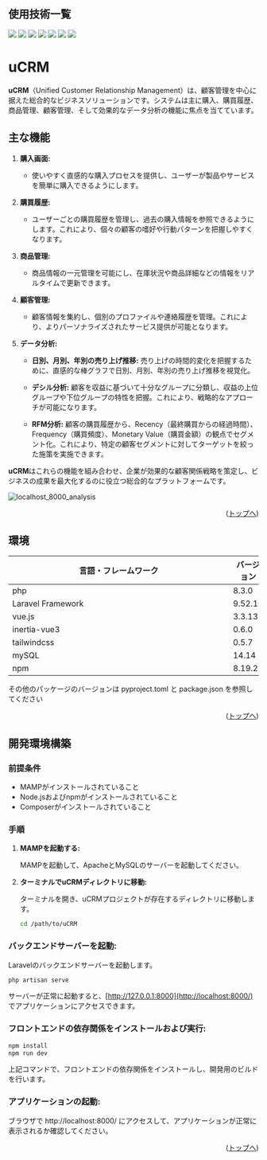<div id="top"></div>

## 使用技術一覧

<!-- シールド一覧 -->
<!-- 該当するプロジェクトの中から任意のものを選ぶ-->
<p style="display: inline">
  <!-- フロントエンドのフレームワーク一覧 -->
    <img src="https://img.shields.io/badge/-Html5-ffffff.svg?logo=html5&style=for-the-badge">
    <img src="https://img.shields.io/badge/-Css3-ffffff.svg?logo=css3&style=for-the-badge">
  <img src="https://img.shields.io/badge/-Vue.js-ffffff.svg?logo=vue.js&style=for-the-badge">
  <img src="https://img.shields.io/badge/-Javascript-ffffff.svg?logo=javascript&style=for-the-badge">
  <img src="https://img.shields.io/badge/-Php-ffffff.svg?logo=php&style=for-the-badge">
<img src="https://img.shields.io/badge/-Laravel-ffffff.svg?logo=laravel&style=for-the-badge">
<img src="https://img.shields.io/badge/-Mysql-ffffff.svg?logo=mysql&style=for-the-badge">

</p>

# uCRM

**uCRM**（Unified Customer Relationship Management）は、顧客管理を中心に据えた総合的なビジネスソリューションです。システムは主に購入、購買履歴、商品管理、顧客管理、そして効果的なデータ分析の機能に焦点を当てています。

## 主な機能

1. **購入画面:**
   - 使いやすく直感的な購入プロセスを提供し、ユーザーが製品やサービスを簡単に購入できるようにします。

2. **購買履歴:**
   - ユーザーごとの購買履歴を管理し、過去の購入情報を参照できるようにします。これにより、個々の顧客の嗜好や行動パターンを把握しやすくなります。

3. **商品管理:**
   - 商品情報の一元管理を可能にし、在庫状況や商品詳細などの情報をリアルタイムで更新できます。

4. **顧客管理:**
   - 顧客情報を集約し、個別のプロファイルや連絡履歴を管理。これにより、よりパーソナライズされたサービス提供が可能となります。

5. **データ分析:**
   - **日別、月別、年別の売り上げ推移:**
     売り上げの時間的変化を把握するために、直感的な棒グラフで日別、月別、年別の売り上げ推移を視覚化。

   - **デシル分析:**
     顧客を収益に基づいて十分なグループに分類し、収益の上位グループや下位グループの特性を把握。これにより、戦略的なアプローチが可能になります。

   - **RFM分析:**
     顧客の購買履歴から、Recency（最終購買からの経過時間）、Frequency（購買頻度）、Monetary Value（購買金額）の観点でセグメント化。これにより、特定の顧客セグメントに対してターゲットを絞った施策を実施できます。

**uCRM**はこれらの機能を組み合わせ、企業が効果的な顧客関係戦略を策定し、ビジネスの成果を最大化するのに役立つ総合的なプラットフォームです。

![localhost_8000_analysis](https://github.com/nishihatakoh/uCRM/assets/103934454/4bff5643-2fc8-4d99-b71d-42215aa4043b)





<p align="right">(<a href="#top">トップへ</a>)</p>

## 環境

<!-- 言語、フレームワーク、ミドルウェア、インフラの一覧とバージョンを記載 -->

| 言語・フレームワーク  | バージョン |
| --------------------- | ---------- |
| php                　　　　　　| 8.3.0      |
| Laravel Framework     |  9.52.16   |
| vue.js　　　　　　　　　　　　　　　　　　　　　　　　    | 3.3.13     |
| inertia-vue3          | 0.6.0      |
| tailwindcss           | 0.5.7      |
| mySQL                 | 14.14      |
| npm               　　   | 8.19.2     |


その他のパッケージのバージョンは pyproject.toml と package.json を参照してください

<p align="right">(<a href="#top">トップへ</a>)</p>

## 開発環境構築

### 前提条件

- MAMPがインストールされていること
- Node.jsおよびnpmがインストールされていること
- Composerがインストールされていること

### 手順

1. **MAMPを起動する:**

   MAMPを起動して、ApacheとMySQLのサーバーを起動してください。

2. **ターミナルでuCRMディレクトリに移動:**

   ターミナルを開き、uCRMプロジェクトが存在するディレクトリに移動します。

   ```bash
   cd /path/to/uCRM

### バックエンドサーバーを起動:

Laravelのバックエンドサーバーを起動します。

```bash
php artisan serve
```
サーバーが正常に起動すると、[http://127.0.0.1:8000](http://localhost:8000/) でアプリケーションにアクセスできます。

### フロントエンドの依存関係をインストールおよび実行:

```bash
npm install
npm run dev
```
上記コマンドで、フロントエンドの依存関係をインストールし、開発用のビルドを行います。

### アプリケーションの起動:

ブラウザで http://localhost:8000/ にアクセスして、アプリケーションが正常に表示されるか確認してください。


<p align="right">(<a href="#top">トップへ</a>)</p>
